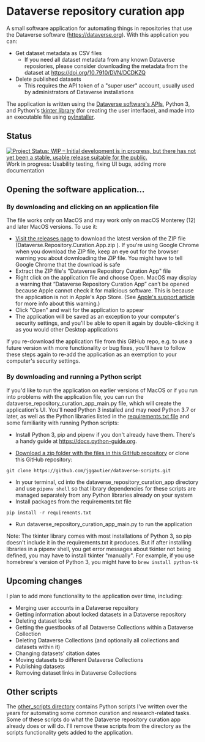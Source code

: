 # Dataverse repository curation app
A small software application for automating things in repositories that use the Dataverse software (https://dataverse.org). With this application you can:
- Get dataset metadata as CSV files
  - If you need all dataset metadata from any known Dataverse reposiories, please consider downloading the metadata from the dataset at https://doi.org/10.7910/DVN/DCDKZQ
- Delete published datasets
  - This requires the API token of a "super user" account, usually used by administrators of Dataverse installations

The application is written using the [Dataverse software's APIs](https://guides.dataverse.org/en/5.10/api/index.html), Python 3, and Python's [tkinter library](https://docs.python.org/3/library/tkinter.html) (for creating the user interface), and made into an executable file using [pyInstaller](https://pyinstaller.readthedocs.io/).

## Status
[![Project Status: WIP – Initial development is in progress, but there has not yet been a stable, usable release suitable for the public.](https://www.repostatus.org/badges/latest/wip.svg)](https://www.repostatus.org/#wip)  
Work in progress: Usability testing, fixing UI bugs, adding more documentation 

## Opening the software application...
### By downloading and clicking on an application file
The file works only on MacOS and may work only on macOS Monterey (12) and later MacOS versions. To use it:
* [Visit the releases page](https://github.com/jggautier/dataverse-scripts/releases) to download the latest version of the ZIP file (Dataverse.Repository.Curation.App.zip ). If you're using Google Chrome when you download the ZIP file, keep an eye out for the browser warning you about downloading the ZIP file. You might have to tell Google Chrome that the download is safe
* Extract the ZIP file's "Dataverse Repository Curation App" file
* Right click on the application file and choose Open. MacOS may display a warning that “Dataverse Repository Curation App” can’t be opened because Apple cannot check it for malicious software. This is because the application is not in Apple's App Store. (See [Apple's support article](https://support.apple.com/guide/mac-help/apple-cant-check-app-for-malicious-software-mchleab3a043/mac) for more info about this warning.)
* Click "Open" and wait for the application to appear
* The application will be saved as an exception to your computer's security settings, and you'll be able to open it again by double-clicking it as you would other Desktop applications

If you re-download the application file from this GitHub repo, e.g. to use a future version with more functionality or bug fixes, you'll have to follow these steps again to re-add the application as an exemption to your computer's security settings.

### By downloading and running a Python script
If you'd like to run the application on earlier versions of MacOS or if you run into problems with the application file, you can run the dataverse_repository_curation_app_main.py file, which will create the application's UI. You'll need Python 3 installed and may need Python 3.7 or later, as well as the Python libraries listed in the [requirements.txt file](https://github.com/jggautier/dataverse-scripts/blob/main/dataverse_repository_curation_app/requirements.txt) and some familiarity with running Python scripts:

* Install Python 3, pip and pipenv if you don't already have them. There's a handy guide at https://docs.python-guide.org.
 
 * [Download a zip folder with the files in this GitHub repository](https://github.com/jggautier/dataverse-scripts/archive/refs/heads/main.zip) or clone this GitHub repository:

```
git clone https://github.com/jggautier/dataverse-scripts.git
```

 * In your terminal, cd into the dataverse_repository_curation_app directory and use `pipenv shell` so that library dependencies for these scripts are managed separately from any Python libraries already on your system
 * Install packages from the requirements.txt file
```
pip install -r requirements.txt
```
 * Run dataverse_repository_curation_app_main.py to run the application

Note: The tkinter library comes with most installations of Python 3, so pip doesn't include it in the requirements.txt it produces. But if after installing libraries in a pipenv shell, you get error messages about tkinter not being defined, you may have to install tkinter "manually". For example, if you use homebrew's version of Python 3, you might have to `brew install python-tk`

## Upcoming changes

I plan to add more functionality to the application over time, including:
- Merging user accounts in a Dataverse repository
- Getting information about locked datasets in a Dataverse repository
- Deleting dataset locks
- Getting the guestbooks of all Dataverse Collections within a Dataverse Collection
- Deleting Dataverse Collections (and optionally all collections and datasets within it)
- Changing datasets' citation dates
- Moving datasets to different Dataverse Collections
- Publishing datasets
- Removing dataset links in Dataverse Collections

## Other scripts
The [other_scripts directory](https://github.com/jggautier/dataverse-scripts/tree/main/other_scripts) contains Python scripts I've written over the years for automating some common curation and research-related tasks. Some of these scripts do what the Dataverse repository curation app already does or will do. I'll remove these scripts from the directory as the scripts functionality gets added to the application.
